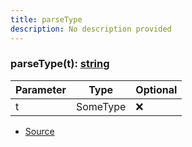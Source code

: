 ```yaml
---
title: parseType
description: No description provided
---
```



### parseType(t): [string](https://developer.mozilla.org/en-US/docs/Web/JavaScript/Reference/Global_Objects/String)

| Parameter | Type | Optional |
| ----------- | ----------- | ----------- |
| t | SomeType | ❌ |


- [Source](https://github.com/neplextech/micro-docgen/blob/515b36b40a80a8da0e52785839d6336deb90e3f3/src/utils/helpers.ts#L39)